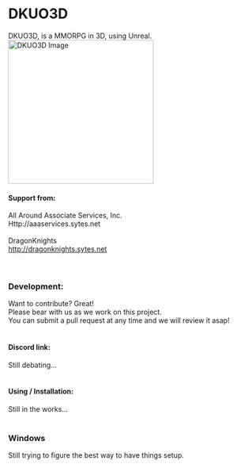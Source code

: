 # DKUO3D
DKUO3D, is a MMORPG in 3D, using Unreal.<br>
<img src="https://repository-images.githubusercontent.com/292436581/2c144c00-ed6c-11ea-8082-7eeb5b8cd826" alt="DKUO3D Image" width="293.5" height="290"><br>
#### Support from:
All Around Associate Services, Inc.<br>
Http://aaaservices.sytes.net<br>
<br>
DragonKnights<br>
http://dragonknights.sytes.net<br>
<br>
<br>
### Development:
Want to contribute? Great!<br>
Please bear with us as we work on this project.<br>
You can submit a pull request at any time and we will review it asap!<br>
<br>
#### Discord link:
Still debating...<br>
<br>
#### Using / Installation:
Still in the works...<br>
<br>
### Windows
Still trying to figure the best way to have things setup.
